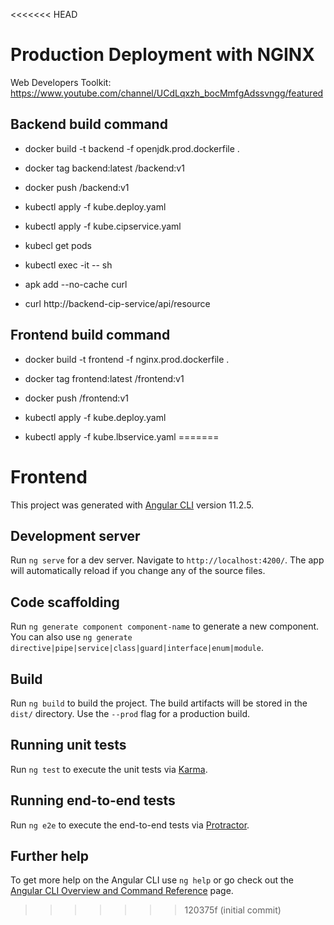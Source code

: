 <<<<<<< HEAD
# Production Deployment with NGINX

Web Developers Toolkit: https://www.youtube.com/channel/UCdLqxzh_bocMmfgAdssvngg/featured

## Backend build command
* docker build -t backend -f openjdk.prod.dockerfile .
* docker tag backend:latest <repo-tag>/backend:v1
* docker push <repo-tag>/backend:v1

* kubectl apply -f kube.deploy.yaml
* kubectl apply -f kube.cipservice.yaml
* kubecl get pods
* kubectl exec -it <pod-name> -- sh
* apk add --no-cache curl
* curl http://backend-cip-service/api/resource


## Frontend build command

* docker build -t frontend -f nginx.prod.dockerfile .
* docker tag frontend:latest <repo-tag>/frontend:v1
* docker push <repo-tag>/frontend:v1

* kubectl apply -f kube.deploy.yaml
* kubectl apply -f kube.lbservice.yaml
=======
# Frontend

This project was generated with [Angular CLI](https://github.com/angular/angular-cli) version 11.2.5.

## Development server

Run `ng serve` for a dev server. Navigate to `http://localhost:4200/`. The app will automatically reload if you change any of the source files.

## Code scaffolding

Run `ng generate component component-name` to generate a new component. You can also use `ng generate directive|pipe|service|class|guard|interface|enum|module`.

## Build

Run `ng build` to build the project. The build artifacts will be stored in the `dist/` directory. Use the `--prod` flag for a production build.

## Running unit tests

Run `ng test` to execute the unit tests via [Karma](https://karma-runner.github.io).

## Running end-to-end tests

Run `ng e2e` to execute the end-to-end tests via [Protractor](http://www.protractortest.org/).

## Further help

To get more help on the Angular CLI use `ng help` or go check out the [Angular CLI Overview and Command Reference](https://angular.io/cli) page.
>>>>>>> 120375f (initial commit)

